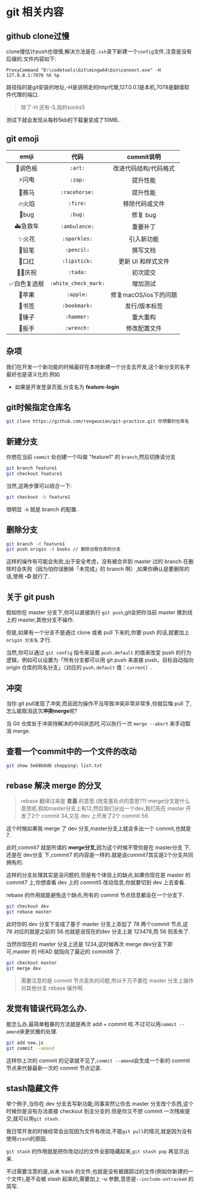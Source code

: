 # git 相关内容

## github clone过慢
clone慢估计push也很慢,解决方法是在`.ssh`录下新建一个`config`文件,注意是没有后缀的.文件内容如下:
```
ProxyCommand "D:\codetools\Git\mingw64\bin\connect.exe" -H 127.0.0.1:7078 %h %p
```
路径指的是git安装的地址,-H是说明走的http代理,127.0.0.1是本机,7078是翻墙软件代理的端口.

>除了-H 还有-S,指的socks5

测试下就会发现从每秒5kb的下载量变成了10MB..

## git emoji

emiji|代码|commit说明
:--:|:--:|:--:|
:art:调色板|`:art:`|改进代码结构/代码格式
:zap:闪电|`:zap:`|提升性能
:racehorse:赛马|`:racehorse:`|提升性能
:fire:火焰|`:fire:`|移除代码或文件
:bug:bug|`:bug:`|修复 bug
:ambulance:急救车|`:ambulance:`|重要补丁
:sparkles:火花|`:sparkles:`|引入新功能
:pencil:铅笔|`:pencil:`|撰写文档
:lipstick:口红|`:lipstick:`|更新 UI 和样式文件
:tada::art:庆祝|`:tada:`|初次提交
:white_check_mark:白色复选框|`:white_check_mark:`|增加测试
:apple:苹果|`:apple:`|修复macOS/ios下的问题
:bookmark:书签|`:bookmark:`|发行/版本标签
:hammer:锤子|`:hammer:`|重大重构
:wrench:扳手|`:wrench:`|修改配置文件

## 杂项
我们在开发一个新功能的时候最好在本地新建一个分支去开发,这个新分支的名字最好也是语义化的.例如

* 如果是开发登录页面,分支名为 **feature-login**

## git时候指定仓库名
```sh
git clone https://github.com/rengwuxian/git-practice.git 你想要的仓库名
```

## 新建分支
你想在当前 `commit` 处创建一个叫做 "feature1" 的 `branch`,然后切换该分支
```sh
git branch feature1
git checkout feature1
```
当然,这两步骤可以结合一下:
```sh
git checkout -b feature1
```
很明显 `-b` 就是 branch 的配置.

## 删除分支
```sh
git branch -d feature1
git push origin -d books // 删除远程仓库的分支
```
这样的操作有可能会失败,出于安全考虑，没有被合并到 master 过的 branch 在删除时会失败（因为怕你误删掉「未完成」的 branch 啊）,如果你确认是要删除的话,使用 **-D** 就行了.

## 关于 git push
假如你在 master 分支下,你可以直接执行 `git push`,git会把你当前 master 推到线上的 master,其他分支不操作.

但是,如果有一个分支不是通过 clone 或者 pull 下来的,你要 push 的话,就要加上 `origin 分支名` 才行.

当然,你可以通过 `git config` 指令来设置 `push.default` 的值来改变 push 的行为逻辑，例如可以设置为「所有分支都可以用 git push 来直接 push，目标自动指向 origin 仓库的同名分支」（对应的 `push.default` 值：`current`）.

## 冲突
当你 git pull发现了冲突,而且因为操作不当导致冲突非常非常多,你就后悔 pull 了,怎么能取消这次**冲突merge**呢?

当 Git 仓库处于冲突待解决的中间状态时,可以执行一次 `merge --abort` 来手动取消 merge.

## 查看一个commit中的一个文件的改动
```sh
git show 5e68b0d8 shopping\ list.txt
```

## rebase 解决 merge 的分叉
>rebase 翻译过来是 **变基** 的意思.(改变基处点的意思??)
merge分叉是什么意思呢,假如master分支上有12,然后我们分出一个dev,我们先在 master 开发了2个 commit 34,又在 dev 上开发了2个 commit 56.

这个时候如果我 merge 了 dev 分支,master分支上就会多出一个 commit,也就是7.

此时,commit7 就是所谓的 **merge分叉**,因为这个时候不管你是在 master分支 下,还是在 dev分支 下,commit7 的内容是一样的.就是说commit7其实是2个分支共同拥有的.

这样的分支处理其实是没问题的,但是有个体验上的缺点,如果你现在是 master 的 commit7 上,你想查看 dev 上的 commit5 改动信息,你就要切到 dev 上去查看.

rebase 的作用就能避免这个缺点,所有的 commit 节点信息都会在一个分支下.

```sh
git checkout dev
git rebase master
```
此时你的 dev 分支下变成了基于 master 分支上添加了 78 两个commit 节点,这 78 对应的就是之前的 56.也就是说现在的dev 分支上是 123478,而 56 则丢失了.

当然你现在的 master 分支上还是 1234,这时候再次 merge dev分支下即可,master 的 HEAD 就指向了最近的 commit8 了. 
```sh
git checkout master
git merge dev
```
>需要注意的是 commit 节点丢失的问题,所以千万不要在 master 分支上操作对其他分支 rebase 操作啊.

## 发觉有错误代码怎么办.

能怎么办,最简单粗暴的方法就是再次 add + commit 呗.不过可以用`commit --amend`来更优雅的处理.
```sh
git add new.js
git commit --amend
```
这样你上次的 commit 的记录就不见了,`commit --amend`会生成一个新的 commit 节点来代替最新一次的 commit 节点记录.

## stash隐藏文件
举个例子,当你在 dev 分支去写新功能,同事突然让你去 master 分支改个东西,这个时候你是没有办法直接 checkout 到主分支的.但是你又不想 commit 一次残疾提交,就可以用`git stash`.

我日常开发的时候经常会出现因为文件有改动,不能`git pull`的情况,就是因为没有使用`stash`的原因.

`git stash` 的作用就是把你改动过的文件全部隐藏起来,`git stash pop` 再显示出来.

不过需要注意的是,从未 track 的文件,也就是没有被跟踪过的文件(例如你新建的一个文件),是不会被 stash 起来的,需要加上 -u 参数,意思是`--include-untracked` 的简写.